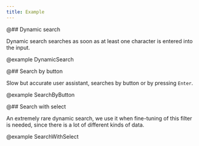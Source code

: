 ```yaml
---
title: Example
---
```


@## Dynamic search

Dynamic search searches as soon as at least one character is entered into the input.

@example DynamicSearch

@## Search by button

Slow but accurate user assistant, searches by button or by pressing `Enter`.

@example SearchByButton

@## Search with select

An extremely rare dynamic search, we use it when fine-tuning of this filter is needed, since there is a lot of different kinds of data.

@example SearchWithSelect
